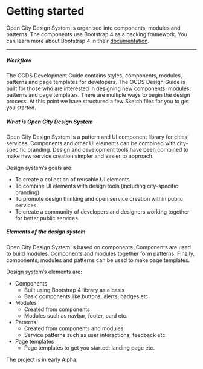 


# Getting started

Open City Design System is organised into components, modules and patterns. 
The components use Bootstrap 4 as a backing framework. 
You can learn more about Bootstrap 4 in their [documentation](https://getbootstrap.com/docs/4.0/getting-started/introduction/).

___
##### Workflow

The OCDS Development Guide contains styles, components, modules, patterns and page templates for developers.
The OCDS Design Guide is built for those who are interested in designing new components, modules, patterns and page templates. There are multiple ways to begin the design process. At this point we have structured a few Sketch files for you to get you started.

##### What is Open City Design System

Open City Design System is a pattern and UI component library for cities’ services. Components and other UI elements can be combined with city-specific branding. Design and development tools have been combined to make new service creation simpler and easier to approach.

Design system’s goals are:

* To create a collection of reusable UI elements
* To combine UI elements with design tools (including city-specific branding)
* To promote design thinking and open service creation within public services
* To create a community of developers and designers working together for better public services

##### Elements of the design system

Open City Design System is based on components. Components are used to build modules. Components and modules together form patterns. Finally, components, modules and patterns can be used to make page templates.

Design system’s elements are:

* Components
   - Built using Bootstrap 4 library as a basis
   - Basic components like buttons, alerts, badges etc.
* Modules
   - Created from components
   - Modules such as navbar, footer, card etc.
* Patterns
   - Created from components and modules
   - Service patterns such as user interactions, feedback etc. 
* Page templates 
   - Page templates to get you started: landing page etc.
   
The project is in early Alpha.
